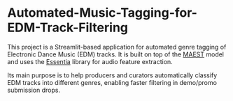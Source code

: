 # Automated-Music-Tagging-for-EDM-Track-Filtering

This project is a Streamlit-based application for automated genre tagging of Electronic Dance Music (EDM) tracks. It is built on top of the [MAEST](https://github.com/palonsom/MAEST) model and uses the [Essentia](https://essentia.upf.edu/) library for audio feature extraction.

Its main purpose is to help producers and curators automatically classify EDM tracks into different genres, enabling faster filtering in demo/promo submission drops.